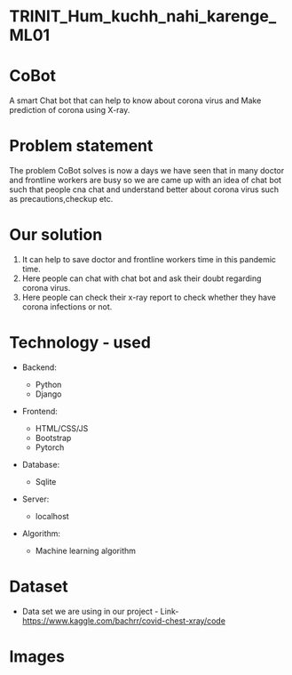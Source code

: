 # TRINIT_Hum_kuchh_nahi_karenge_ML01
# CoBot
A smart Chat bot that can help to know about corona virus and Make prediction of corona using X-ray.

# Problem statement

The problem CoBot solves is now a days we have seen that in many doctor and frontline workers are busy so we are came up with an idea of chat bot such that people cna chat and understand better about corona virus such as precautions,checkup etc.

# Our solution

1. It can help to save doctor and frontline workers time in this pandemic time.
2. Here people can chat with chat bot and ask their doubt regarding corona virus.
3. Here people can check their x-ray report to check whether they have corona infections or not.


# Technology - used
- Backend:
  - Python
  - Django
  
- Frontend:
  - HTML/CSS/JS
  - Bootstrap
  - Pytorch

- Database:
  - Sqlite
  
- Server:
   - localhost

- Algorithm:
   - Machine learning algorithm


# Dataset
- Data set we are using in our project - 
 Link- https://www.kaggle.com/bachrr/covid-chest-xray/code

# Images
